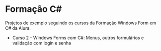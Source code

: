 # Formação C#

Projetos de exemplo seguindo os cursos da Formação Windows Form em C# da Alura.

- Curso 2 - Windows Forms com C#: Menus, outros formulários e validação com login e senha
